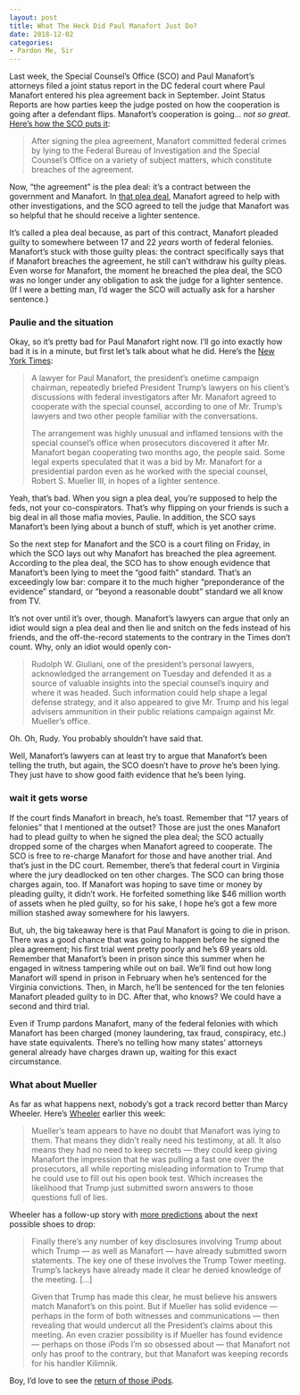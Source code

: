 ```yaml
---
layout: post
title: What The Heck Did Paul Manafort Just Do?
date: 2018-12-02
categories: 
- Pardon Me, Sir
---
```


Last week, the Special Counsel’s Office (SCO) and Paul Manafort’s attorneys filed a joint status report in the DC federal court where Paul Manafort entered his plea agreement back in September. Joint Status Reports are how parties keep the judge posted on how the cooperation is going after a defendant flips. Manafort’s cooperation is going… *not so great*. [Here’s how the SCO puts it][1]:

> After signing the plea agreement, Manafort committed federal crimes by lying to the Federal Bureau of Investigation and the Special Counsel’s Office on a variety of subject matters, which constitute breaches of the agreement.

Now, “the agreement” is the plea deal: it’s a contract between the government and Manafort. In [that plea deal][2], Manafort agreed to help with other investigations, and the SCO agreed to tell the judge that Manafort was so helpful that he should receive a lighter sentence. 

It’s called a plea deal because, as part of this contract, Manafort pleaded guilty to somewhere between 17 and 22 *years* worth of federal felonies. Manafort’s stuck with those guilty pleas: the contract specifically says that if Manafort breaches the agreement, he still can’t withdraw his guilty pleas. Even worse for Manafort, the moment he breached the plea deal, the SCO was no longer under any obligation to ask the judge for a lighter sentence. (If I were a betting man, I’d wager the SCO will actually ask for a harsher sentence.)

### Paulie and the situation

Okay, so it’s pretty bad for Paul Manafort right now. I’ll go into exactly how bad it is in a minute, but first let’s talk about what he did. Here’s the [New York Times][3]:

> A lawyer for Paul Manafort, the president’s onetime campaign chairman, repeatedly briefed President Trump’s lawyers on his client’s discussions with federal investigators after Mr. Manafort agreed to cooperate with the special counsel, according to one of Mr. Trump’s lawyers and two other people familiar with the conversations.
> 
> The arrangement was highly unusual and inflamed tensions with the special counsel’s office when prosecutors discovered it after Mr. Manafort began cooperating two months ago, the people said. Some legal experts speculated that it was a bid by Mr. Manafort for a presidential pardon even as he worked with the special counsel, Robert S. Mueller III, in hopes of a lighter sentence.

Yeah, that’s bad. When you sign a plea deal, you’re supposed to help the feds, not your co-conspirators. That’s why flipping on your friends is such a big deal in all those mafia movies, Paulie. In addition, the SCO says Manafort’s been lying about a bunch of stuff, which is yet another crime.

So the next step for Manafort and the SCO is a court filing on Friday, in which the SCO lays out why Manafort has breached the plea agreement. According to the plea deal, the SCO has to show enough evidence that Manafort’s been lying to meet the “good faith” standard. That’s an exceedingly low bar: compare it to the much higher “preponderance of the evidence” standard, or “beyond a reasonable doubt” standard we all know from TV.

It’s not over until it’s over, though. Manafort’s lawyers can argue that only an idiot would sign a plea deal and then lie and snitch on the feds instead of his friends, and the off-the-record statements to the contrary in the Times don’t count. Why, only an idiot would openly con-

> Rudolph W. Giuliani, one of the president’s personal lawyers, acknowledged the arrangement on Tuesday and defended it as a source of valuable insights into the special counsel’s inquiry and where it was headed. Such information could help shape a legal defense strategy, and it also appeared to give Mr. Trump and his legal advisers ammunition in their public relations campaign against Mr. Mueller’s office.

Oh. Oh, Rudy. You probably shouldn’t have said that.

Well, Manafort’s lawyers can at least try to argue that Manafort’s been telling the truth, but again, the SCO doesn’t have to *prove* he’s been lying. They just have to show good faith evidence that he’s been lying. 

### wait it gets worse

If the court finds Manafort in breach, he’s toast. Remember that “17 years of felonies” that I mentioned at the outset? Those are just the ones Manafort had to plead guilty to when he signed the plea deal; the SCO actually dropped some of the charges when Manafort agreed to cooperate. The SCO is free to re-charge Manafort for those and have another trial. And that’s just in the DC court. Remember, there’s that federal court in Virginia where the jury deadlocked on ten other charges. The SCO can bring those charges again, too. If Manafort was hoping to save time or money by pleading guilty, it didn’t work. He forfeited something like $46 million worth of assets when he pled guilty, so for his sake, I hope he’s got a few more million stashed away somewhere for his lawyers.

But, uh, the big takeaway here is that Paul Manafort is going to die in prison. There was a good chance that was going to happen before he signed the plea agreement; his first trial went pretty poorly and he’s 69 years old. Remember that Manafort’s been in prison since this summer when he engaged in witness tampering while out on bail. We’ll find out how long Manafort will spend in prison in February when he’s sentenced for the Virginia convictions. Then, in March, he’ll be sentenced for the ten felonies Manafort pleaded guilty to in DC. After that, who knows? We could have a second and third trial. 

Even if Trump pardons Manafort, many of the federal felonies with which Manafort has been charged (money laundering, tax fraud, conspiracy, etc.) have state equivalents. There’s no telling how many states’ attorneys general already have charges drawn up, waiting for this exact circumstance.

### What about Mueller

As far as what happens next, nobody’s got a track record better than Marcy Wheeler. Here’s [Wheeler][4] earlier this week:

> Mueller’s team appears to have no doubt that Manafort was lying to them. That means they didn’t really need his testimony, at all. It also means they had no need to keep secrets — they could keep giving Manafort the impression that he was pulling a fast one over the prosecutors, all while reporting misleading information to Trump that he could use to fill out his open book test. Which increases the likelihood that Trump just submitted sworn answers to those questions full of lies.

Wheeler has a follow-up story with [more predictions][5] about the next possible shoes to drop:

> Finally there’s any number of key disclosures involving Trump about which Trump — as well as Manafort — have already submitted sworn statements. The key one of these involves the Trump Tower meeting. Trump’s lackeys have already made it clear he denied knowledge of the meeting. […]
> 
> Given that Trump has made this clear, he must believe his answers match Manafort’s on this point. But if Mueller has solid evidence — perhaps in the form of both witnesses and communications — then revealing that would undercut all the President’s claims about this meeting. An even crazier possibility is if Mueller has found evidence — perhaps on those iPods I’m so obsessed about — that Manafort not only has proof to the contrary, but that Manafort was keeping records for his handler Kilimnik.

Boy, I’d love to see the [return of those iPods][6].

[1]:	https://www.documentcloud.org/documents/5280689-Status-Report.html "status report"
[2]:	https://www.justice.gov/file/1094151/download
[3]:	https://www.nytimes.com/2018/11/27/us/politics/manafort-lawyer-trump-cooperation.html
[4]:	https://www.emptywheel.net/2018/11/26/manafort-tests-the-theory-of-an-unpardonable-plea/
[5]:	https://www.emptywheel.net/2018/12/01/the-manafort-lying-cards-id-show-if-i-were-playing-presidential-pardon-poker/
[6]:	https://blog.ipsaloquitur.org/post/whats-paul-manafort-ipod/
